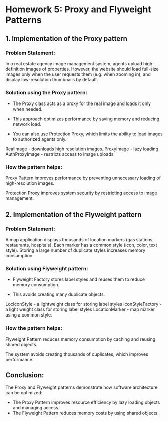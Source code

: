 # Homework 5: Proxy and Flyweight Patterns

## 1. Implementation of the Proxy pattern
### Problem Statement:

In a real estate agency image management system, agents upload high-definition images of properties. However, the website should load full-size images only when the user requests them (e.g. when zooming in), and display low-resolution thumbnails by default.
### Solution using the Proxy pattern:

- The Proxy class acts as a proxy for the real image and loads it only when needed.

- This approach optimizes performance by saving memory and reducing network load.

- You can also use Protection Proxy, which limits the ability to load images to authorized agents only.

RealImage - downloads high resolution images.
ProxyImage - lazy loading.
AuthProxyImage - restricts access to image uploads

### How the pattern helps:

Proxy Pattern improves performance by preventing unnecessary loading of high-resolution images.

Protection Proxy improves system security by restricting access to image management.

## 2. Implementation of the Flyweight pattern
### Problem Statement:

A map application displays thousands of location markers (gas stations, restaurants, hospitals). Each marker has a common style (icon, color, text style). Storing a large number of duplicate styles increases memory consumption.
### Solution using Flyweight pattern:

- Flyweight Factory stores label styles and reuses them to reduce memory consumption.

- This avoids creating many duplicate objects.

LocIconStyle - a lightweight class for storing label styles
IconStyleFactory - a light weight class for storing label styles
LocationMarker - map marker using a common style.

### How the pattern helps:

Flyweight Pattern reduces memory consumption by caching and reusing shared objects.

The system avoids creating thousands of duplicates, which improves performance.

## Conclusion:

The Proxy and Flyweight patterns demonstrate how software architecture can be optimized:
- The Proxy Pattern improves resource efficiency by lazy loading objects and managing access.
- The Flyweight Pattern reduces memory costs by using shared objects.

